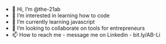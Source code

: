 - 👋 Hi, I’m @the-21ab
- 👀 I’m interested in learning how to code
- 🌱 I’m currently learning javascript
- 💞️ I’m looking to collaborate on tools for entrepreneurs
- 📫 How to reach me - message me on Linkedin - bit.ly/AB-Li

<!---
the-21ab/the-21ab is a ✨ special ✨ repository because its `README.md` (this file) appears on your GitHub profile.
You can click the Preview link to take a look at your changes.
--->
